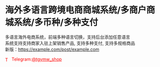 # 海外多语言跨境电商商城系统/多商户商城系统/多币种/多种支付

多语言海外电商系统，前端多种语言切换，支持后台添加任意语言<br>系统支持支持商家入驻上架销售产品, 支持多种支付, 支持多规格商品<br>新版：https://example.com/post/example.com<br>


<p style="color: red;"><img src="https://cdn-icons-png.flaticon.com/512/2111/2111646.png" alt="Telegram Icon" style="width: 16px; vertical-align: middle; margin-right: 5px;">Telegram:<a href="https://t.me/tgymw_shop" style="color: red;">@tgymw_shop</a></p>
